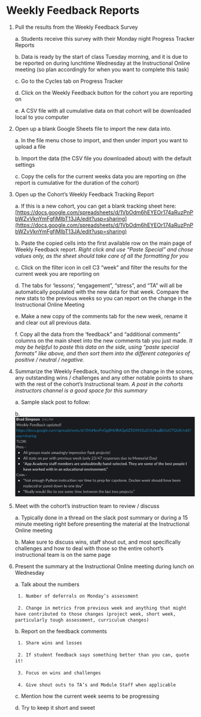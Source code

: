 # Weekly Feedback Reports


1. Pull the results from the Weekly Feedback Survey

    a. Students receive this survey with their Monday night Progress Tracker Reports

    b. Data is ready by the start of class Tuesday morning, and it is due to be reported on during lunchtime Wednesday at the Instructional Online meeting (so plan accordingly for when you want to complete this task)

    c. Go to the Cycles tab on Progress Tracker

    d. Click on the Weekly Feedback button for the cohort you are reporting on

    e. A CSV file with all cumulative data on that cohort will be downloaded local to you computer

2. Open up a blank Google Sheets file to import the new data into.

    a. In the file menu chose to import, and then under import you want to upload a file

    b. Import the data (the CSV file you downloaded about) with the default settings

    c. Copy the cells for the current weeks data you are reporting on (the report is cumulative for the duration of the cohort)

3. Open up the Cohort’s Weekly Feedback Tracking Report

    a. If this is a new cohort, you can get a blank tracking sheet here: [https://docs.google.com/spreadsheets/d/1VbOdm6hEYEOr174aRuzPnPbWZvVknYmFgfjMIbT13JA/edit?usp=sharing](https://docs.google.com/spreadsheets/d/1VbOdm6hEYEOr174aRuzPnPbWZvVknYmFgfjMIbT13JA/edit?usp=sharing)

    b. Paste the copied cells into the first available row on the main page of Weekly Feedback report.  _Right click and use “Paste Special” and chose values only, as the sheet should take care of all the formatting for you_

    c. Click on the filter icon in cell C3 “week” and filter the results for the current week you are reporting on

    d. The tabs for ‘lessons’, “engagement”, “stress”, and “TA” will all be automatically populated with the new data for that week.  Compare the new stats to the previous weeks so you can report on the change in the Instructional Online Meeting

    e. Make a new copy of the comments tab for the new week, rename it and clear out all previous data.

    f. Copy all the data from the ‘feedback” and “additional comments” columns on the main sheet into the new comments tab you just made.  _It may be helpful to paste this data on the side, using “paste special formats” like above, and then sort them into the different categories of positive /  neutral /  negative._

4. Summarize the Weekly Feedback, touching on the change in the scores, any outstanding wins / challenges and any other notable points to share with the rest of the cohort’s Instructional team.  _A post in the cohorts instructors channel is a good space for this summary_

    a. Sample slack post to follow:

    b. 
    ![Weekly Image 1](images/weekly-feedback-1.png)

5. Meet with the cohort’s instruction team to review / discuss

    a. Typically done in a thread on the slack post summary or during a 15 minute meeting right before presenting the material at the Instructional Online meeting

    b. Make sure to discuss wins, staff shout out, and most specifically challenges and how to deal with those so the entire cohort’s instructional team is on the same page

6. Present the summary at the Instructional Online meeting during lunch on Wednesday

    a. Talk about the numbers

        1. Number of deferrals on Monday’s assessment

        2. Change in metrics from previous week and anything that might have contributed to those changes (project week, short week, particularly tough assessment, curriculum changes)

    b. Report on the feedback comments

        1. Share wins and losses

        2. If student feedback says something better than you can, quote it!

        3. Focus on wins and challenges

        4. Give shout outs to TA’s and Module Staff when applicable

    c. Mention how the current week seems to be progressing
    
    d. Try to keep it short and sweet

	
